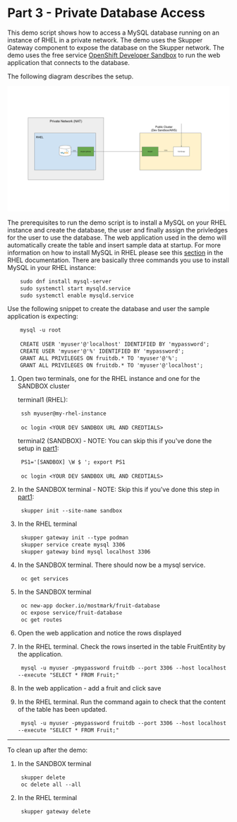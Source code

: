 # Part 3 - Private Database Access

This demo script shows how to access a MySQL database running on an instance of RHEL in a private network. The demo uses the Skupper Gateway component to expose the database on the Skupper network. The demo uses the free service [OpenShift Developer Sandbox](https://developers.redhat.com/developer-sandbox) to run the web application that connects to the database.

The following diagram describes the setup.

![Part3 Demo Setup](./images/part3-demo-setup.png)

The prerequisites to run the demo script is to install a MySQL on your RHEL instance and create the database, the user and finally assign the privledges for the user to use the database. The web application used in the demo will automatically create the table and insert sample data at startup. For more information on how to install MySQL in RHEL please see this [section](https://access.redhat.com/documentation/en-us/red_hat_enterprise_linux/9/html/configuring_and_using_database_servers/assembly_using-mysql_configuring-and-using-database-servers) in the RHEL documentation. There are basically three commands you use to install MySQL in your RHEL instance:

        sudo dnf install mysql-server
        sudo systemctl start mysqld.service
        sudo systemctl enable mysqld.service

Use the following snippet to create the database and user the sample application is expecting:
        
        mysql -u root

        CREATE USER 'myuser'@'localhost' IDENTIFIED BY 'mypassword';
        CREATE USER 'myuser'@'%' IDENTIFIED BY 'mypassword';
        GRANT ALL PRIVILEGES ON fruitdb.* TO 'myuser'@'%';
        GRANT ALL PRIVILEGES ON fruitdb.* TO 'myuser'@'localhost';

1. Open two terminals, one for the RHEL instance and one for the SANDBOX cluster

    terminal1 (RHEL):
    
        ssh myuser@my-rhel-instance
        
        oc login <YOUR DEV SANDBOX URL AND CREDTIALS>

    terminal2 (SANDBOX) - NOTE: You can skip this if you've done the setup in [part1](./part1-hybrid-cloud.md):

        PS1='[SANDBOX] \W $ '; export PS1

        oc login <YOUR DEV SANDBOX URL AND CREDTIALS>

2. In the SANDBOX terminal - NOTE: Skip this if you've done this step in [part1](./part1-hybrid-cloud.md):

        skupper init --site-name sandbox

3. In the RHEL terminal

        skupper gateway init --type podman
        skupper service create mysql 3306
        skupper gateway bind mysql localhost 3306

4. In the SANDBOX terminal. There should now be a mysql service.

        oc get services

5. In the SANDBOX terminal

        oc new-app docker.io/mostmark/fruit-database
        oc expose service/fruit-database
        oc get routes

6. Open the web application and notice the rows displayed

7. In the RHEL terminal. Check the rows inserted in the table FruitEntity by the application.

        mysql -u myuser -pmypassword fruitdb --port 3306 --host localhost --execute "SELECT * FROM Fruit;"

8. In the web application - add a fruit and click save

9. In the RHEL terminal. Run the command again to check that the content of the table has been updated.

        mysql -u myuser -pmypassword fruitdb --port 3306 --host localhost --execute "SELECT * FROM Fruit;"



---

To clean up after the demo:

1. In the SANDBOX terminal

        skupper delete
        oc delete all --all

2. In the RHEL terminal

        skupper gateway delete
